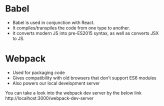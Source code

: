 # Babel

* Babel is used in conjunction with React.
*  It compiles/transpiles the code from one type to another.
* It converts modern JS into pre-ES2015 syntax, as well as converts JSX to JS.

# Webpack

* Used for packaging code
* Gives compatibility with old browsers that don't support ES6 modules
* Also powers our local development server

You can take a look into the webpack dev server by the below link
http://localhost:3000/webpack-dev-server